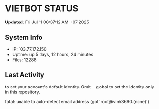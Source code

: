 # VIETBOT STATUS
**Updated**: Fri Jul 11 08:37:12 AM +07 2025

## System Info
- IP: 103.77.172.150
- Uptime: up 5 days, 12 hours, 24 minutes
- Files: 12288

## Last Activity

to set your account's default identity.
Omit --global to set the identity only in this repository.

fatal: unable to auto-detect email address (got 'root@vinh3690.(none)')
